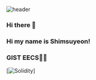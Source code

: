 
![header](https://capsule-render.vercel.app/api?type=slice&color=89CFF0&height=300&section=header&text=Shim%20suyeon&fontSize=90)
### Hi there 👋
### Hi my name is Shimsuyeon!
### GIST EECS👩‍🎓

[![Solidity](https://img.shields.io/badge/Solidity-gray?style=flat-square&logo=solidity&logoColor=363636)]

<!--
**Shimsuyeon/Shimsuyeon** is a ✨ _special_ ✨ repository because its `README.md` (this file) appears on your GitHub profile.

Here are some ideas to get you started:

- 🔭 I’m currently working on ...
- 🌱 I’m currently learning ...
- 👯 I’m looking to collaborate on ...
- 🤔 I’m looking for help with ...
- 💬 Ask me about ...
- 📫 How to reach me: ...
- 😄 Pronouns: ...
- ⚡ Fun fact: ...
-->
